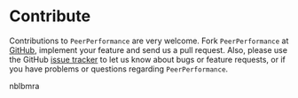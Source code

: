 Contribute
==========

Contributions to `PeerPerformance` are very welcome. Fork `PeerPerformance` at [GitHub](https://github.com/ArdiaD/PeerPerformance), implement 
your feature and send us
a pull request. Also, please use the GitHub [issue tracker](https://github.com/ArdiaD/PeerPerformance/issues)
to let us know about bugs or feature requests, or if you have problems or questions regarding `PeerPerformance`.

nblbmra

